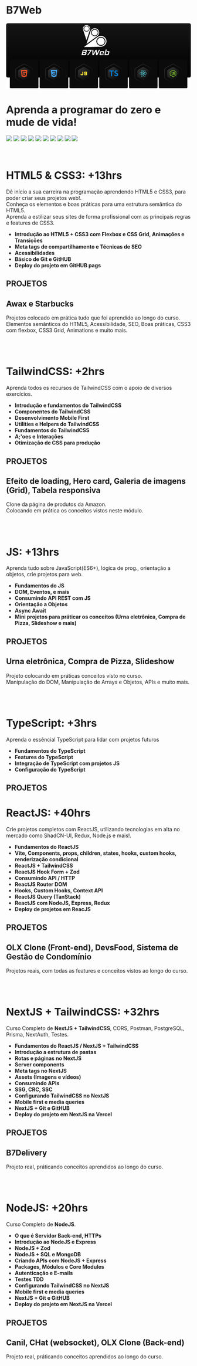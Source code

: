 # B7Web

![logo B7Web](cover.webp)

# Aprenda a programar do zero e mude de vida!

<div>
  <img src="https://img.shields.io/badge/VS%20Code-000000.svg?style=for-the-badge&logo=visual-studio-code&logoColor=ffffff" />
  <img src="https://img.shields.io/badge/HTML5-000000?style=for-the-badge&logo=html5&logoColor=ffffff" />
  <img src="https://img.shields.io/badge/CSS3-000000?style=for-the-badge&logo=css3&logoColor=ffffff" />
  <img src="https://img.shields.io/badge/Git-000000?style=for-the-badge&logo=git&logoColor=ffffff" />
  <img src="https://img.shields.io/badge/Github-000000?style=for-the-badge&logo=github&logoColor=ffffff" />
  <img src="https://img.shields.io/badge/TailwindCSS-000000?style=for-the-badge&logo=tailwindcss&logoColor=ffffff" />
  <img src="https://img.shields.io/badge/JavaScript-000000?style=for-the-badge&logo=JavaScript&logoColor=ffffff" />
  <img src="https://img.shields.io/badge/TypeScript-000000?style=for-the-badge&logo=TypeScript&logoColor=ffffff" />
  <img src="https://img.shields.io/badge/React-000000?style=for-the-badge&logo=react&logoColor=ffffff" />
  <img src="https://img.shields.io/badge/Next.JS-000000?style=for-the-badge&logo=nextdotjs&logoColor=ffffff" />
<div>
<br /> <br />

# HTML5 & CSS3: +13hrs

  <p>
    Dê início a sua carreira na programação aprendendo HTML5 e CSS3, para poder criar seus projetos web!. <br />
    Conheça os elementos e boas práticas para uma estrutura semântica do HTML5. <br />
    Aprenda a estilizar seus sites de forma profissional com as principais regras e features de CSS3. <br />
  </p>
  
- **Introdução ao HTML5 + CSS3 com Flexbox e CSS Grid, Animações e Transições** <br />
- **Meta tags de compartilhamento e Técnicas de SEO** <br />
- **Acessibilidades** <br />
- **Básico de Git e GitHUB** <br />
- **Deploy do projeto em GitHUB pags** <br />

## PROJETOS

## Awax e Starbucks

  <p>
    Projetos colocado em prática tudo que foi aprendido ao longo do curso. <br />
    Elementos semânticos do HTML5, Acessibilidade, SEO, Boas práticas, CSS3 com flexbox, CSS3 Grid, Animations e muito mais. <br />
  </p>
  <br /> <br />

# TailwindCSS: +2hrs

<p>
  Aprenda todos os recursos de TailwindCSS com o apoio de diversos exercícios. <br />

- **Introdução e fundamentos do TailwindCSS** <br />
- **Componentes do TailwindCSS** <br />
- **Desenvolvimento Mobile First** <br />
- **Utilities e Helpers do TailwindCSS** <br />
- **Fundamentos do TailwindCSS** <br />
- **A;'oes e Interações** <br />
- **Otimização de CSS para produção** <br />
</p>

## PROJETOS

## Efeito de loading, Hero card, Galeria de imagens (Grid), Tabela responsiva

<p>
  Clone da página de produtos da Amazon.<br />
  Colocando em prática os conceitos vistos neste módulo. <br />
</p>
<br /> <br />

# JS: +13hrs

<p>
  Aprenda tudo sobre JavaScript(ES6+), lógica de prog., orientação a objetos, crie projetos para web. <br />

- **Fundamentos do JS** <br />
- **DOM, Eventos, e mais** <br />
- **Consumindo API REST com JS** <br />
- **Orientação a Objetos** <br />
- **Async Await** <br />
- **Mini projetos para práticar os conceitos (Urna eletrônica, Compra de Pizza, Slideshow e mais)** <br />
</p>

## PROJETOS

## Urna eletrônica, Compra de Pizza, Slideshow

<p>
  Projeto colocando em práticas conceitos visto no curso. <br />
  Manipulação do DOM, Manipulação de Arrays e Objetos, APIs e muito mais. <br />
</p>
<br /> <br />

# TypeScript: +3hrs

<p>
  Aprenda o essêncial TypeScript para lidar com projetos futuros

- **Fundamentos do TypeScript** <br />
- **Features do TypeScript** <br />
- **Integração de TypeScript com projetos JS** <br />
- **Configuração do TypeScript** <br />
</p>

## PROJETOS

# ReactJS: +40hrs

<p>
  Crie projetos completos com ReactJS, utilizando tecnologias em alta no mercado como ShadCN-UI, Redux, Node.js e mais!. <br />

- **Fundamentos do ReactJS** <br />
- **Vite, Components, props, children, states, hooks, custom hooks, renderização condicional** <br />
- **ReactJS + TailwindCSS** <br />
- **ReactJS Hook Form + Zod** <br />
- **Consumindo API / HTTP** <br />
- **ReactJS Router DOM** <br />
- **Hooks, Custom Hooks, Context API** <br />
- **ReactJS Query (TanStack)** <br />
- **ReactJS com NodeJS, Express, Redux** <br />
- **Deploy de projetos em ReacJS** <br />
</p>

## PROJETOS

## OLX Clone (Front-end), DevsFood, Sistema de Gestão de Condomínio

<p>
  Projetos reais, com todas as features e conceitos vistos ao longo do curso. <br />
</p>
<br /> <br />

# NextJS + TailwindCSS: +32hrs

<p>
  Curso Completo de <b>NextJS + TailwindCSS</b>, CORS, Postman, PostgreSQL, Prisma, NextAuth, Testes. <br />

- **Fundamentos do ReactJS / NextJS + TailwindCSS** <br />
- **Introdução a estrutura de pastas** <br />
- **Rotas e páginas no NextJS** <br />
- **Server components** <br />
- **Meta tags no NextJS** <br />
- **Assets (Imagens e vídeos)** <br />
- **Consumindo APIs** <br />
- **SSG, CRC, SSC** <br />
- **Configurando TailwindCSS no NextJS** <br />
- **Mobile first e media queries** <br />
- **NextJS + Git e GitHUB** <br />
- **Deploy do projeto em NextJS na Vercel** <br />
</p>

## PROJETOS

## B7Delivery

<p>
  Projeto real, práticando conceitos aprendidos ao longo do curso. <br />
</p>
<br /> <br />

# NodeJS: +20hrs

<p>
  Curso Completo de <b>NodeJS</b>. <br />

- **O que é Servidor Back-end, HTTPs** <br />
- **Introdução ao NodeJS e Express** <br />
- **NodeJS + Zod** <br />
- **NodeJS + SQL e MongoDB** <br />
- **Criando APIs com NodeJS + Express** <br />
- **Packages, Módulos e Core Modules** <br />
- **Autenticação e E-mails** <br />
- **Testes TDD** <br />
- **Configurando TailwindCSS no NextJS** <br />
- **Mobile first e media queries** <br />
- **NextJS + Git e GitHUB** <br />
- **Deploy do projeto em NextJS na Vercel** <br />
</p>

## PROJETOS

## Canil, CHat (websocket), OLX Clone (Back-end)

<p>
  Projeto real, práticando conceitos aprendidos ao longo do curso. <br />
</p>
<br /> <br />
